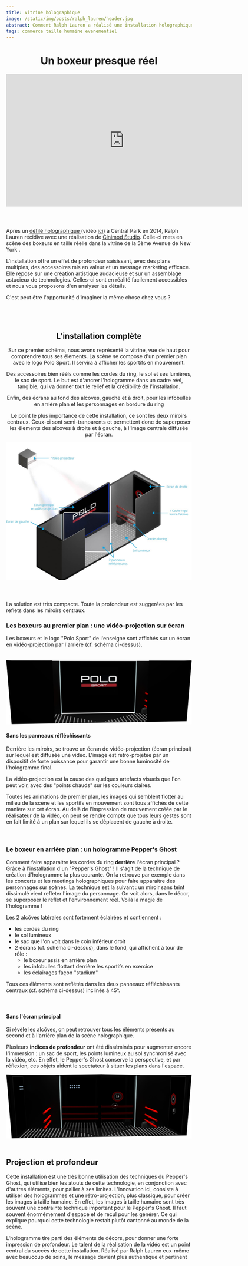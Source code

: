 ```yaml
---
title: Vitrine holographique
image: /static/img/posts/ralph_lauren/header.jpg
abstract: Comment Ralph Lauren a réalisé une installation holographique en vitrine
tags: commerce taille humaine evenementiel
---
```

<center>
<h1>Un boxeur presque réel</h1>
</center>

<div class="row">
  <div class="col-md-6">
    <div class="embed-responsive embed-responsive-16by9">
    <iframe src="https://player.vimeo.com/video/138104608?title=0&byline=0&portrait=0" width="640" height="360" frameborder="0" webkitallowfullscreen mozallowfullscreen allowfullscreen></iframe>
    </div>
  </div>
  <div class="col-md-6" style="padding-top: 40px">
    <p>
    Après un <a href="http://www.lexpress.fr/styles/mode/defiles-fashion-week/defiles/video-ralph-lauren-organise-un-defile-holographique-a-central-park_1574611.html" >
      défilé holographique
    </a> (vidéo <a href="https://www.youtube.com/watch?v=c3n8j2uWA8o">ici</a>) à Central Park en 2014, Ralph Lauren récidive avec une réalisation de <a href="http://cinimodstudio.com/portfolio/ralph-lauren-holographic-window-display/">Cinimod Studio</a>. Celle-ci mets en scène des boxeurs en taille réelle dans la vitrine de la 5ème Avenue de New York .
    </p>
    <p>
    L'installation offre un effet de profondeur saisissant, avec des plans multiples, des accessoires mis en valeur et un message marketing efficace. Elle repose sur une création artistique audacieuse et sur un assemblage astucieux de technologies. Celles-ci sont en réalité facilement accessibles et nous vous proposons d'en analyser les détails.
    </p>
    <p>C'est peut être l'opportunité d'imaginer la même chose chez vous ? </p>
  </div>
</div>



<div align="center" style="padding : 40px 0px 40px 0px">
<h2>L'installation complète</h2>

<p>Sur ce premier schéma, nous avons représenté la vitrine, vue de haut pour comprendre tous ses élements. La scène se compose d'un premier plan avec le logo Polo Sport. Il servira à afficher les sportifs en mouvement.
</p>
<p>Des accessoires bien rééls comme les cordes du ring, le sol et ses lumières, le sac de sport. Le but est d'ancrer l'hologramme dans un cadre réel, tangible, qui va donner tout le relief et la crédibilité de l'installation.
</p>
<p>
Enfin, des écrans au fond des alcoves,  gauche et à droit, pour les infobulles en arrière plan et les personnages en bordure du ring</p>
<p>Le point le plus importance de cette installation, ce sont les deux miroirs centraux. Ceux-ci sont semi-tranparents et permettent donc de superposer les élements des alcoves à droite et à gauche, à l'image centrale diffusée par l'écran.</p>

<img class="img-fluid;" style="width:800px" src="/static/img/posts/ralph_lauren/schema_ralphlauren.jpg" title="schema de l'installation" alt="représentation schématique de l'installation holographique en vitrine par Ralph Lauren sur la 5e Avenue à New York">
</div>
<p>La solution est très compacte. Toute la profondeur est suggerées par les reflets dans les miroirs centraux.</p>

### Les boxeurs au premier plan : une vidéo-projection sur écran

Les boxeurs et le logo "Polo Sport" de l'enseigne sont affichés sur un écran en vidéo-projection par l'arrière (cf. schéma ci-dessus).

<div class="row" style="padding:20px 0px 20px 0px">
  <div class="col-md-6">
  <img title="Vitrine sans miroirs" class="img-fluid" src="/static/img/posts/ralph_lauren/ralph_lauren_no_glass.jpg" alt="La vitrine holographique New Yorkaise Ralph Lauren sans ses miroirs réfléchissants">
  </div>
  <div class="col-md-6">
    <h4>Sans les panneaux réfléchissants</h4>
    <p>
    Derrière les miroirs, se trouve un écran de vidéo-projection (écran principal) sur lequel est diffusée une vidéo. L'image est retro-projetée par un dispositif de forte puissance pour garantir une bonne luminosité de l'hologramme final.
    </p>
    <p>
    La vidéo-projection est la cause des quelques artefacts visuels que l'on peut voir, avec des "points chauds" sur les couleurs claires.
    </p>
    <p>
    Toutes les animations de premier plan, les images qui semblent flotter au milieu de la scène et les sportifs en mouvement sont tous affichés de cette manière sur cet écran. Au delà de l'impression de mouvement créée par le réalisateur de la vidéo, on peut se rendre compte que tous leurs gestes sont en fait limité à un plan sur lequel ils se déplacent de gauche à droite.
    </p>
  </div>
</div>

### Le boxeur en arrière plan : un hologramme Pepper's Ghost

Comment faire apparaitre les cordes du ring **derrière** l'écran principal ? Grâce à l'installation d'un "Pepper's Ghost" ! Il s'agit de la technique de création d'hologramme la plus courante. On la retrouve par exemple dans les concerts et les meetings holographiques pour faire apparaitre des personnages sur scènes.
La technique est la suivant : un miroir sans teint dissimulé vient refleter l'image du personnage. On voit alors, dans le décor, se superposer le reflet et l'environnement réel. Voilà la magie de l'hologramme !

Les 2 alcôves latérales sont fortement éclairées et contiennent :

- les cordes du ring
- le sol lumineux
- le sac que l'on voit dans le coin inférieur droit
- 2 écrans (cf. schéma ci-dessus), dans le fond, qui affichent à tour de rôle :
  - le boxeur assis en  arrière plan
  - les infobulles flottant derrière les sportifs en exercice
  - les éclairages façon "stadium"

Tous ces éléments sont reflétés dans les deux panneaux réfléchissants centraux (cf. schéma ci-dessus) inclinés à 45°.

<div class="row" style="padding: 20px 0px 20px 0px">
  <div class="col-md-6">
    <h4>Sans l'écran principal</h4>
    <p>
    Si révèle les alcôves, on peut retrouver tous les éléments présents au second et à l'arrière plan de la scène holographique.
    </p>
    <p>
    Plusieurs <b>indices de profondeur</b> ont été disséminés pour augmenter encore l'immersion : un sac de sport, les points lumineux au sol synchronisé avec la vidéo, etc. En effet, le Pepper's Ghost conserve la perspective, et par réflexion, ces objets aident le spectateur à situer les plans dans l'espace.
    </p>
  </div>
  <div class="col-md-6">
    <img class="img-fluid" src="/static/img/posts/ralph_lauren/ralph_lauren_no_screen.jpg" title="Vitrine sans écran arrière" alt="La vitrine holographique de Ralph Lauren à New York, sans son écran arrière">
  </div>
</div>

<h2 style="center">Projection et profondeur</h2>

<p>Cette installation est une très bonne utilisation des techniques du Pepper's Ghost, qui utilise bien les atouts de cette technologie, en conjonction avec d'autres éléments, pour pallier à ses limites.
L'innovation ici, consiste à utiliser des hologrammes et une rétro-projection, plus classique, pour créer les images à taille humaine. En effet, les images à taille humaine sont très souvent une contrainte technique important pour le Pepper's Ghost. Il faut souvent énormémement d'espace et de recul pour les générer. Ce qui explique pourquoi cette technologie restait plutôt cantonné au monde de la scène.</p>
<p>L'hologramme tire parti des éléments de décors, pour donner une forte impression de profondeur. Le talent de la réalisation de la vidéo est un point central du succès de cette installation. Réalisé par Ralph Lauren eux-même avec beaucoup de soins, le message devient plus authentique et pertinent</p>


